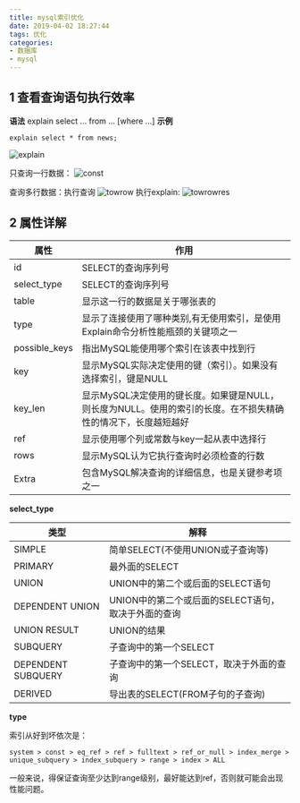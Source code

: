 ```yaml
---
title: mysql索引优化
date: 2019-04-02 18:27:44
tags: 优化
categories: 
- 数据库
- mysql
---
```

## 1 查看查询语句执行效率
**语法**
explain select … from … [where ...]
**示例**
```
explain select * from news;
```
![explain](/images/mysqlIndex/exp.png)

只查询一行数据：
![const](/images/mysqlIndex/const.png)

查询多行数据：执行查询
![towrow](/images/mysqlIndex/towrow.png)
执行explain:
![towrowres](/images/mysqlIndex/towrowres.png)

## 2 属性详解
| 属性 | 作用 | 
| --- | --- |
| id | SELECT的查询序列号 |
| select_type | SELECT的查询序列号 |
| table | 显示这一行的数据是关于哪张表的 |
| type | 显示了连接使用了哪种类别,有无使用索引，是使用Explain命令分析性能瓶颈的关键项之一 |
| possible_keys | 指出MySQL能使用哪个索引在该表中找到行 |
| key | 显示MySQL实际决定使用的键（索引）。如果没有选择索引，键是NULL |
| key_len | 显示MySQL决定使用的键长度。如果键是NULL，则长度为NULL。使用的索引的长度。在不损失精确性的情况下，长度越短越好 |
| ref | 显示使用哪个列或常数与key一起从表中选择行 |
| rows | 显示MySQL认为它执行查询时必须检查的行数 |
| Extra | 包含MySQL解决查询的详细信息，也是关键参考项之一 |
**select_type**

| 类型 | 解释 | 
| --- | --- |
| SIMPLE | 简单SELECT(不使用UNION或子查询等) |
| PRIMARY | 最外面的SELECT |
| UNION | UNION中的第二个或后面的SELECT语句 |
| DEPENDENT UNION | UNION中的第二个或后面的SELECT语句，取决于外面的查询 |
| UNION RESULT | UNION的结果 |
| SUBQUERY | 子查询中的第一个SELECT |
| DEPENDENT SUBQUERY | 子查询中的第一个SELECT，取决于外面的查询 |
| DERIVED | 导出表的SELECT(FROM子句的子查询) |
**type**

索引从好到坏依次是：
```
system > const > eq_ref > ref > fulltext > ref_or_null > index_merge > unique_subquery > index_subquery > range > index > ALL
```
一般来说，得保证查询至少达到range级别，最好能达到ref，否则就可能会出现性能问题。
